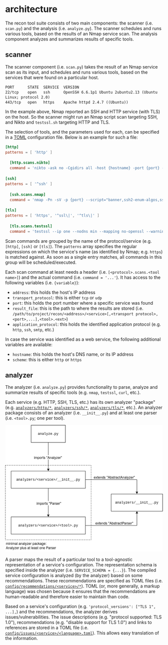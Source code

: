 # architecture

The recon tool suite consists of two main components: the scanner (i.e. `scan.py`) and the analysis (i.e. `analyze.py`).
The scanner schedules and runs various tools, based on the results of an Nmap service scan.
The analysis component analyzes and summarizes results of specific tools.

## scanner

The scanner component (i.e. `scan.py`) takes the result of an Nmap service scan as its input, and schedules and runs various tools, based on the services that were found on a particular host.

```text
PORT      STATE  SERVICE  VERSION
22/tcp    open   ssh      OpenSSH 6.6.1p1 Ubuntu 2ubuntu2.13 (Ubuntu Linux; protocol 2.0)
443/tcp   open   https    Apache httpd 2.4.7 ((Ubuntu))
```

In the example above, Nmap reported an SSH and HTTP service (with TLS) on the host.
So the scanner might run an Nmap script scan targeting SSH, and Nikto and `testssl.sh` targeting HTTP and TLS.

The selection of tools, and the parameters used for each, can be specified in a [TOML](https://toml.io/en/) configuration file.
Below is an example for such a file:

```toml
[http]
patterns = [ 'http' ]

  [http.scans.nikto]
  command = 'nikto -ask no -Cgidirs all -host {hostname} -port {port} -nointeractive -Format xml -output "{result_file}.xml" 2>&1 | tee "{result_file}.log"'

[ssh]
patterns = [ '^ssh' ]

  [ssh.scans.nmap]
  command = 'nmap -Pn -sV -p {port} --script="banner,ssh2-enum-algos,ssh-hostkey,ssh-auth-methods" -oN "{result_file}.log" -oX "{result_file}.xml" {address}'

[tls]
patterns = [ 'https', '^ssl\|', '^tls\|' ]

  [tls.scans.testssl]
  command = 'testssl --ip one --nodns min --mapping no-openssl --warnings off --connect-timeout 60 --openssl-timeout 60 --logfile "{result_file}.log" --jsonfile "{result_file}.json" {hostname}:{port}'
```

Scan commands are grouped by the name of the protocol/service (e.g. `[http]`, `[ssh]` or `[tls]`).
The `patterns` array specifies the regular expressions on which the service's name (as identified by Nmap; e.g. `https`) is matched against.
As soon as a single entry matches, all commands in this group will be scheduled/executed.

Each scan command at least needs a header (i.e. `[<protocol>.scans.<tool name>]`) and the actual command (i.e. `command = '...'`).
It has access to the following variables (i.e. `{variable}`):

* `address`: this holds the host's IP address
* `transport_protocol`: this is either `tcp` or `udp`
* `port`: this holds the port number where a specific service was found
* `result_file`: this is the path to where the results are stored (i.e. `/path/to/project/recon/<address>/<service>[,<transport protocol>,<port>,...],<tool>.<ext>`)
* `application_protocol`: this holds the identified application protocol (e.g. `http`, `ssh`, `smtp`, etc.)

In case the service was identified as a web service, the following additional variables are available:

* `hostname`: this holds the host's DNS name, or its IP address
* `scheme`: this is either `http` or `https`

## analyzer

The analyzer (i.e. `analyze.py`) provides functionality to parse, analyze and summarize results of specific tools (e.g. `nmap`, `testssl`, `curl`, etc.).

Each service (e.g. HTTP, SSH, TLS, etc.) has its own analyzer "package" (e.g. [`analyzers/http/*`](../analyzers/http/), [`analyzers/ssh/*`](../analyzers/ssh/),  [`analyzers/tls/*`](../analyzers/tls/), etc.).
An analyzer package consists of an analyzer (i.e. `__init__.py`) and at least one parser (i.e. `<tool>.py`; one per tool).

![component diagram](analyzer.drawio.png)

A parser maps the result of a particular tool to a tool-agnostic representation of a service's configuration.
The representation schema is specified inside the analyzer (i.e. `SERVICE_SCHEMA = {...}`).
The compiled service configuration is analyzed (by the analyzer) based on some recommendations.
These recommendations are specified as TOML files (i.e. [`config/recommendations/<service>/*`](../config/recommendations/)).
TOML (or, more generally, a markup language) was chosen because it ensures that the recommendations are human-readable and therefore easier to maintain than code.

Based on a service's configuration (e.g. `'protocol_versions': ["TLS 1", ...],`) and the recommendations, the analyzer derives issues/vulnerabilities.
The issue descriptions (e.g. "protocol supported: TLS 1.0"), recommendations (e.g. "disable support for TLS 1.0") and links to references are stored in a TOML file (i.e. [`config/issues/<service>/<language>.toml`](../config/issues/)).
This allows easy translation of the information.
